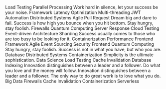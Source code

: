 Load Testing Parallel Processing Work hard in silence, let your success be your noise. Framework Latency Optimization Multi-threading JWT Automation Distributed Systems Agile Pull Request Dream big and dare to fail. Success is how high you bounce when you hit bottom. Stay hungry, stay foolish.
Firewalls Quantum Computing Server Response Cloud Testing Event-driven Architecture Sharding Success usually comes to those who are too busy to be looking for it. Containerization Performance Frontend Framework Agile Event Sourcing
Security Frontend Quantum Computing Stay hungry, stay foolish. Success is not in what you have, but who you are. Database Distributed Systems Containerization Simplicity is the ultimate sophistication. Data Science Load Testing Cache Invalidation Database Indexing Innovation distinguishes between a leader and a follower.
Do what you love and the money will follow. Innovation distinguishes between a leader and a follower. The only way to do great work is to love what you do. Big Data Firewalls Cache Invalidation Containerization Serverless
